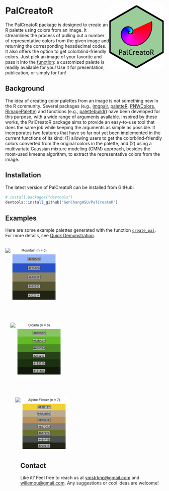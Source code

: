 
# PalCreatoR <img src = "man/figures/Hex Sticker.png" align = "right" height = "200" />

<!-- badges: start -->

<!-- badges: end -->

The PalCreatoR package is designed to create an R palette using colors
from an image. It streamlines the process of pulling out a number of
representative colors from the given image and returning the
corresponding hexadecimal codes. It also offers the option to get
colorblind-friendly colors. Just pick an image of your favorite and pass
it into the
[function](https://genchanghsu.github.io/PalCreatoR/reference/create_pal.html):
a customized palette is readily available for you\! Use it for
presentation, publication, or simply for fun\!

## Background

The idea of creating color palettes from an image is not something new
in the R community. Several packages (e.g.,
[imgpalr](https://cran.rstudio.com/web/packages/imgpalr/index.html),
[paletteR](https://github.com/AndreaCirilloAC/paletter),
[PNWColors](https://github.com/jakelawlor/PNWColors),
[RImagePalette](https://cran.r-project.org/web/packages/RImagePalette/index.html))
and functions (e.g.,
[palettebuildr](https://gist.github.com/jonesor/1818babb03783dc41a1a))
have been developed for this purpose, with a wide range of arguments
available. Inspired by these works, the PalCreatoR package aims to
provide an easy-to-use tool that does the same job while keeping the
arguments as simple as possible. It incorporates two features that have
so far not yet been implemented in the current functions of its kind:
(1) allowing users to get the colorblind-friendly colors converted from
the original colors in the palette, and (2) using a multivariate
Gaussian mixture modeling (GMM) approach, besides the most-used kmeans
algorithm, to extract the representative colors from the image.

## Installation

The latest version of PalCreatoR can be installed from GitHub:

``` r
# install.packages("devtools")
devtools::install_github("GenChangHSU/PalCreatoR")
```

## Examples

Here are some example palettes generated with the function
[`create_pal`](https://genchanghsu.github.io/PalCreatoR/reference/create_pal.html).
For more details, see [Quick
Demonstration](https://genchanghsu.github.io/PalCreatoR/articles/Quick_Demonstration.html).

<br>

<img src = "inst/Mountain.JPG" align = "left" height = "300" />
<img src="man/figures/README-palette example 1-1.png" width="30%" />

<br> <br>

<img src = "inst/Cicada.JPG" align = "left" height = "300" />
<img src="man/figures/README-palette example 2-1.png" width="30%" />

<br> <br>

<img src = "inst/Alpine Flower.JPG" align = "left" height = "300" />
<img src="man/figures/README-palette example 3-1.png" width="30%" />

<br>

## Contact

Like it? Feel free to reach us at <ymstrknp@gmail.com> and
<willemou@gmail.com>. Any suggestions or cool ideas are welcome\!
